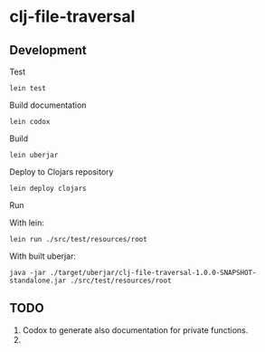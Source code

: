 # clj-file-traversal

## Development

Test

```shell
lein test
```

Build documentation

```shell
lein codox
```

Build

```shell
lein uberjar
```

Deploy to Clojars repository

```shell
lein deploy clojars
```

Run

With lein:

```shell
lein run ./src/test/resources/root
```

With built uberjar:

```shell
java -jar ./target/uberjar/clj-file-traversal-1.0.0-SNAPSHOT-standalone.jar ./src/test/resources/root
```

## TODO

1. Codox to generate also documentation for private functions.
2. 
